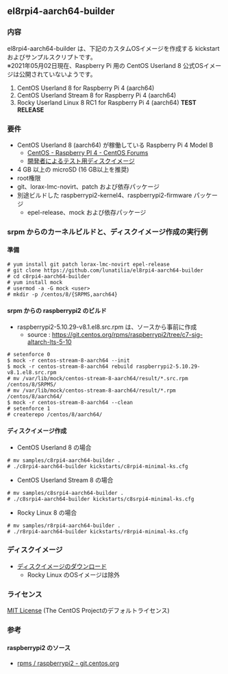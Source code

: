 ## el8rpi4-aarch64-builder

### 内容

el8rpi4-aarch64-builder は、下記のカスタムOSイメージを作成する kickstart およびサンプルスクリプトです。  
※2021年05月02日現在、Raspberry Pi 用の CentOS Userland 8 公式OSイメージは公開されていないようです。

1. CentOS Userland 8 for Raspberry Pi 4 (aarch64)
2. CentOS Userland Stream 8 for Raspberry Pi 4 (aarch64)
3. Rocky Userland Linux 8 RC1 for Raspberry Pi 4 (aarch64) **TEST RELEASE**

### 要件

- CentOS Userland 8 (aarch64) が稼働している Raspberry Pi 4 Model B
  - [CentOS - Raspberry PI 4 - CentOS Forums](https://forums.centos.org/viewtopic.php?f=55&t=73495)
  - [開発者によるテスト用ディスクイメージ](https://people.centos.org/pgreco/CentOS-Userland-8-stream-aarch64-RaspberryPI-Minimal-4/)
- 4 GB 以上の microSD (16 GB以上を推奨)
- root権限
- git、lorax-lmc-novirt、patch および依存パッケージ
- 別途ビルドした raspberrypi2-kernel4、raspberrypi2-firmware パッケージ
  - epel-release、mock および依存パッケージ

### srpm からのカーネルビルドと、ディスクイメージ作成の実行例

#### 準備

```
# yum install git patch lorax-lmc-novirt epel-release
# git clone https://github.com/lunatilia/el8rpi4-aarch64-builder
# cd c8rpi4-aarch64-builder
# yum install mock
# usermod -a -G mock <user>
# mkdir -p /centos/8/{SRPMS,aarch64}
```

#### srpm からの raspberrypi2 のビルド

- raspberrypi2-5.10.29-v8.1.el8.src.rpm は、ソースから事前に作成
  - source : https://git.centos.org/rpms/raspberrypi2/tree/c7-sig-altarch-lts-5-10

```
# setenforce 0
$ mock -r centos-stream-8-aarch64 --init
$ mock -r centos-stream-8-aarch64 rebuild raspberrypi2-5.10.29-v8.1.el8.src.rpm
# mv /var/lib/mock/centos-stream-8-aarch64/result/*.src.rpm /centos/8/SRPMS/
# mv /var/lib/mock/centos-stream-8-aarch64/result/*.rpm /centos/8/aarch64/
$ mock -r centos-stream-8-aarch64 --clean
# setenforce 1
# createrepo /centos/8/aarch64/
```

#### ディスクイメージ作成

- CentOS Userland 8 の場合

```
# mv samples/c8rpi4-aarch64-builder .
# ./c8rpi4-aarch64-builder kickstarts/c8rpi4-minimal-ks.cfg
```

- CentOS Userland Stream 8 の場合

```
# mv samples/c8srpi4-aarch64-builder .
# ./c8srpi4-aarch64-builder kickstarts/c8srpi4-minimal-ks.cfg
```

- Rocky Linux 8 の場合
```
# mv samples/r8rpi4-aarch64-builder .
# ./r8rpi4-aarch64-builder kickstarts/r8rpi4-minimal-ks.cfg
```


### ディスクイメージ

- [ディスクイメージのダウンロード](https://github.com/lunatilia/el8rpi4-aarch64-builder/releases/tag/0.3.0-20210502)
  - Rocky Linux のOSイメージは除外

### ライセンス

[MIT License](https://github.com/lunatilia/el8rpi4-aarch64-builder/blob/main/LICENSE) (The CentOS Projectのデフォルトライセンス)

### 参考

#### raspberrypi2 のソース

- [rpms / raspberrypi2 - git.centos.org](https://git.centos.org/rpms/raspberrypi2)
